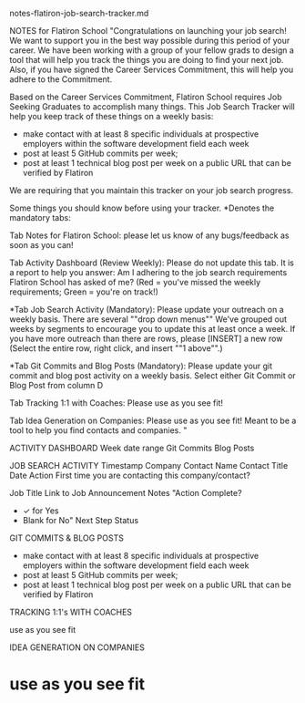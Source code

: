 notes-flatiron-job-search-tracker.md

NOTES for Flatiron School
"Congratulations on launching your job search! We want to support you in the best way possible during this period of your career. We have been working with a group of your fellow grads to design a tool that will help you track the things you are doing to find your next job. Also, if you have signed the Career Services Commitment, this will help you adhere to the Commitment.

Based on the Career Services Commitment, Flatiron School requires Job Seeking Graduates to accomplish many things. This Job Search Tracker will help you keep track of these things on a weekly basis:

- make contact with at least 8 specific individuals at prospective employers within the software development field each week
- post at least 5 GitHub commits per week;
- post at least 1 technical blog post per week on a public URL that can be verified by Flatiron

We are requiring that you maintain this tracker on your job search progress.


Some things you should know before using your tracker.  *Denotes the mandatory tabs:

Tab Notes for Flatiron School: please let us know of any bugs/feedback as soon as you can! 

Tab Activity Dashboard (Review Weekly): Please do not update this tab. It is a report to help you answer: Am I adhering to the job search requirements Flatiron School has asked of me?
(Red = you've missed the weekly requirements; Green = you're on track!)  

*Tab Job Search Activity (Mandatory): Please update your outreach on a weekly basis. There are several ""drop down menus"" We've grouped out weeks by segments to encourage you to update this at least once a week.  If you have more outreach than there are rows, please [INSERT] a new row  (Select the entire row, right click, and insert ""1 above"".) 

*Tab Git Commits and Blog Posts (Mandatory): Please update your git commit and blog post activity on a weekly basis. Select either Git Commit or Blog Post from column D

Tab Tracking 1:1 with Coaches: Please use as you see fit!

Tab Idea Generation on Companies: Please use as you see fit! Meant to be a tool to help you find contacts and companies. "


ACTIVITY DASHBOARD
  Week date range
  Git Commits
  Blog Posts


JOB SEARCH ACTIVITY
  Timestamp
  Company
  Contact Name 
  Contact Title
  Date
  Action
  First time you are contacting this company/contact? 
 
  Job Title
  Link to Job Announcement
  Notes
  "Action Complete?
  - ✓ for Yes
  - Blank for No" 
  Next Step 
  Status

GIT COMMITS & BLOG POSTS

- make contact with at least 8 specific individuals at prospective employers within the software development field each week
- post at least 5 GitHub commits per week;
- post at least 1 technical blog post per week on a public URL that can be verified by Flatiron


TRACKING 1:1's WITH COACHES
  
use as you see fit

IDEA GENERATION ON COMPANIES

use as you see fit
=================================================     
  
